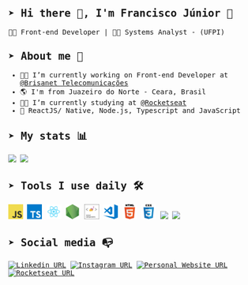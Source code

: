 <samp>

## ➤ Hi there 👋, I'm Francisco Júnior :rocket:

:man_technologist: Front-end Developer | :man_technologist: Systems Analyst - (UFPI)
## ➤ About me :man:

- :man_technologist: I’m currently working on Front-end Developer at [@Brisanet Telecomunicações](https://www.brisanet.com.br/)
- :earth_americas: I'm from Juazeiro do Norte - Ceara, Brasil
- :man_technologist: I’m currently studying at [@Rocketseat](https://github.com/Rocketseat)
- 💜 ReactJS/ Native, Node.js, Typescript and JavaScript

## ➤ My stats :bar_chart:

<img height="180em" src="https://github-readme-stats.vercel.app/api?username=franciscojunior10&show_icons=true&theme=dark&icon_color=083B8D&count_private=true"/>

<img height="180em" src="https://github-readme-stats.vercel.app/api/top-langs/?username=franciscojunior10&show_icons=true&theme=dark&layout=compact"/>

## ➤ Tools I use daily :hammer_and_wrench:

<code><img height="30" src="https://raw.githubusercontent.com/github/explore/80688e429a7d4ef2fca1e82350fe8e3517d3494d/topics/javascript/javascript.png"></code>
<code><img height="30" src="https://raw.githubusercontent.com/github/explore/80688e429a7d4ef2fca1e82350fe8e3517d3494d/topics/typescript/typescript.png"></code>
<code><img height="30" src="https://raw.githubusercontent.com/github/explore/80688e429a7d4ef2fca1e82350fe8e3517d3494d/topics/react/react.png"></code>
<code><img height="30" src="https://raw.githubusercontent.com/github/explore/80688e429a7d4ef2fca1e82350fe8e3517d3494d/topics/nodejs/nodejs.png"></code>
<code><img height="30" src="https://raw.githubusercontent.com/github/explore/80688e429a7d4ef2fca1e82350fe8e3517d3494d/topics/styled-components/styled-components.png"></code>
<code><img height="30" src="https://raw.githubusercontent.com/github/explore/80688e429a7d4ef2fca1e82350fe8e3517d3494d/topics/visual-studio-code/visual-studio-code.png"></code>
<code><img height="30" src="https://raw.githubusercontent.com/github/explore/80688e429a7d4ef2fca1e82350fe8e3517d3494d/topics/html/html.png"></code>
<code><img height="30" src="https://raw.githubusercontent.com/github/explore/80688e429a7d4ef2fca1e82350fe8e3517d3494d/topics/css/css.png"></code>
<code><img height="30" src="https://camo.githubusercontent.com/ed73cf4fb9c6f3f6e1ae928094368a930945dffd30ca141022a7f1f1c76cbe93/68747470733a2f2f64617368626f6172642e736e617063726166742e696f2f736974655f6d656469612f6170706d656469612f323031382f30342f747769747465722d636172642d69636f6e2e706e67"></code>
<code><img height="30" src="https://user-images.githubusercontent.com/33940202/108194926-f2ef4e80-70f5-11eb-9b95-eabb4bac6301.png"></code>

## ➤ Social media :mailbox_with_no_mail:

[![Linkedin URL](https://img.shields.io/twitter/url?color=083B8D&label=Linkedin&logo=linkedin&style=for-the-badge&url=https://www.linkedin.com/in/franciscojunior10/)](https://www.linkedin.com/in/franciscojunior10/)
[![Instagram URL](https://img.shields.io/twitter/url?color=083B8D&label=Instagram&logo=instagram&logoColor=%23FFF&style=for-the-badge&url=https%3A%2F%2Fwww.instagram.com/junniorcarvallho)](https://www.instagram.com/junniorcarvallho)
[![Personal Website URL](https://img.shields.io/twitter/url?color=083B8D&label=Website&logo=personal&logoColor=%23FFF&style=for-the-badge&url=https://franciscojunior10.netlify.app/)](https://franciscojunior10.netlify.app/)
[![Rocketseat URL](https://img.shields.io/twitter/url?color=083B8D&label=Rocketseat&logo=rocketseat&logoColor=%23FFF&style=for-the-badge&url=https://app.rocketseat.com.br/me/franciscojunior10)](https://app.rocketseat.com.br/me/franciscojunior10)
</samp>

<!--
**franciscojunior10/franciscojunior10** is a ✨ _special_ ✨ repository because its `README.md` (this file) appears on your GitHub profile.

Here are some ideas to get you started:

- 🔭 I’m currently working on ...
- 🌱 I’m currently learning ...
- 👯 I’m looking to collaborate on ...
- 🤔 I’m looking for help with ...
- 💬 Ask me about ...
- 📫 How to reach me: ...
- 😄 Pronouns: ...
- ⚡ Fun fact: ...
-->
